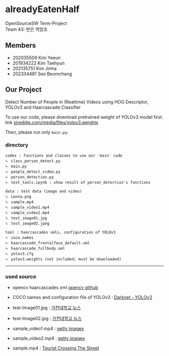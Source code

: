 # alreadyEatenHalf
OpenSourceSW Term-Project   
Team 43: 반은 먹었조

## Members
- 202035509 Kim Yeeun
- 201934222 Kim Taehyun
- 202135751 Kim Jinha
- 202334481 Seo Beomchang

## Our Project
Detect Number of People in (Realtime) Videos using HOG Descriptor, YOLOv3 and Haarcascade Classifier

To use our code, please download pretrained weight of YOLOv3 model first. link [pjreddie.com/media/files/yolov3.weights](https://pjreddie.com/media/files/yolov3.weights)


Then, please run only ```main.py```.


### directory

```
codes : functions and classes to use our 'main' code
ㄴ class_person_detect.py
ㄴ main.py
ㄴ people_detect_video.py
ㄴ person_detection.py
ㄴ test_tools.ipynb : show result of person_detection's functions

data : test data (image and video)
ㄴ Lenna.png
ㄴ sample.mp4
ㄴ sample_video1.mp4
ㄴ sample_video2.mp4
ㄴ test_image01.jpg
ㄴ test_image02.jpeg

tool : haarcascades xmls, configuration of YOLOv3
ㄴ coco.names
ㄴ haarcascade_frontalface_default.xml
ㄴ haarcascade_fullbody.xml
ㄴ yolov3.cfg
ㄴ yolov3.weights (not included; must be downloaded)
```

---
### used source
- opencv haarcascades xml [opencv github](https://github.com/opencv/opencv/tree/master/data/haarcascades)
- COCO names and configuration file of YOLOv3 : [Darknet - YOLOv3](https://github.com/pjreddie/darknet/tree/master/data)


- test-Image01.jpg : [가천대학교 뉴스](https://www.gachon.ac.kr/pr/1443/subview.do?enc=Zm5jdDF8QEB8JTJGYmJzJTJGcHIlMkY0NjQlMkY5MDMzOSUyRmFydGNsVmlldy5kbyUzRnBhZ2UlM0QxJTI2c3JjaENvbHVtbiUzRCUyNnNyY2hXcmQlM0QlMjZiYnNDbFNlcSUzRCUyNmJic09wZW5XcmRTZXElM0QlMjZyZ3NCZ25kZVN0ciUzRCUyNnJnc0VuZGRlU3RyJTNEJTI2aXNWaWV3TWluZSUzRGZhbHNlJTI2cGFzc3dvcmQlM0QlMjY%3D)
- test-Image02.jpg : [가천대학교 뉴스](https://www.gachon.ac.kr/pr/1443/subview.do?enc=Zm5jdDF8QEB8JTJGYmJzJTJGcHIlMkY0NjQlMkY5MTE3MyUyRmFydGNsVmlldy5kbyUzRnBhZ2UlM0QxJTI2c3JjaENvbHVtbiUzRCUyNnNyY2hXcmQlM0QlMjZiYnNDbFNlcSUzRCUyNmJic09wZW5XcmRTZXElM0QlMjZyZ3NCZ25kZVN0ciUzRCUyNnJnc0VuZGRlU3RyJTNEJTI2aXNWaWV3TWluZSUzRGZhbHNlJTI2cGFzc3dvcmQlM0QlMjY%3D)

- sample_video1.mp4 : [getty images](https://www.gettyimages.com/detail/video/meet-at-the-bus-stop-stock-footage/1409936094?adppopup=true)
- sample_video2.mp4 : [getty images](https://www.gettyimages.com/detail/video/waiting-at-the-bus-stop-stock-footage/1409935022)
- sample.mp4 : [Tourist Crossing The Street](https://www.pexels.com/video/tourist-crossing-the-street-855565/)
